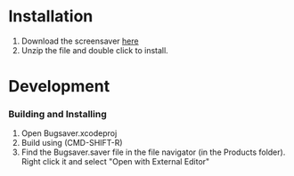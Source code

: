 # Installation

1. Download the screensaver [here](https://github.com/bugsnag/screensaver/releases/download/v0.0.1/Bugsaver.saver.zip)
2. Unzip the file and double click to install.

# Development

### Building and Installing

1. Open Bugsaver.xcodeproj
2. Build using (CMD-SHIFT-R)
3. Find the Bugsaver.saver file in the file navigator (in the Products folder).
   Right click it and select "Open with External Editor"
